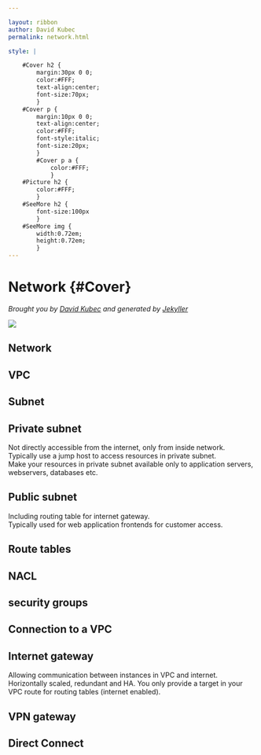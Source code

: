 ```yaml
---

layout: ribbon
author: David Kubec
permalink: network.html

style: |

    #Cover h2 {
        margin:30px 0 0;
        color:#FFF;
        text-align:center;
        font-size:70px;
        }
    #Cover p {
        margin:10px 0 0;
        text-align:center;
        color:#FFF;
        font-style:italic;
        font-size:20px;
        }
        #Cover p a {
            color:#FFF;
            }
    #Picture h2 {
        color:#FFF;
        }
    #SeeMore h2 {
        font-size:100px
        }
    #SeeMore img {
        width:0.72em;
        height:0.72em;
        }
---
```


# Network {#Cover}

*Brought you by [David Kubec](https://vsechnovcloudu.github.io/website/) and generated by [Jekyller](https://github.com/shower/jekyller)*

![](img/corpident/cover.jpg)
<!-- photo by unsplash -->

## Network

## VPC

## Subnet

## Private subnet

Not directly accessible from the internet, only from inside network.  
Typically use a jump host to access resources in private subnet.  
Make your resources in private subnet available only to application servers, webservers, databases etc.

## Public subnet

Including routing table for internet gateway.  
Typically used for web application frontends for customer access.  


## Route tables

## NACL

## security groups

## **Connection to a VPC**

## Internet gateway
Allowing communication between instances in VPC and internet.
Horizontally scaled, redundant and HA.
You only provide a target in your VPC route for routing tables (internet enabled).

## VPN gateway

## Direct Connect
